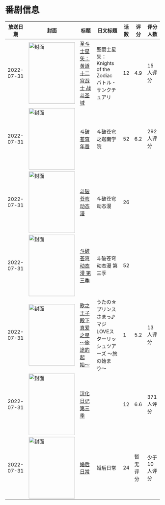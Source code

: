 # 番剧信息

|放送日期|封面|标题|日文标题|话数|评分|评分人数|
|---|---|---|---|---|---|---|
|2022-07-31|<img src="https://lain.bgm.tv/pic/cover/c/df/4c/397125_4w835.jpg" alt="封面" style="width:150px;height:200px;object-fit:cover;">|[圣斗士星矢：黄道十二宫战士 战斗圣域](https://bangumi.tv/subject/397125)|聖闘士星矢：Knights of the Zodiac バトル・サンクチュアリ|12|4.9|15人评分|
|2022-07-31|<img src="https://lain.bgm.tv/pic/cover/c/fd/99/345781_60ijb.jpg" alt="封面" style="width:150px;height:200px;object-fit:cover;">|[斗破苍穹 年番](https://bangumi.tv/subject/345781)|斗破苍穹之迦南学院|52|6.2|292人评分|
|2022-07-31|<img src="https://lain.bgm.tv/pic/cover/c/1e/c1/516645_otrZ2.jpg" alt="封面" style="width:150px;height:200px;object-fit:cover;">|[斗破苍穹 动态漫](https://bangumi.tv/subject/516645)|斗破苍穹 动态漫|26|||
|2022-07-31|<img src="https://lain.bgm.tv/pic/cover/c/db/f9/516647_va9vh.jpg" alt="封面" style="width:150px;height:200px;object-fit:cover;">|[斗破苍穹 动态漫 第三季](https://bangumi.tv/subject/516647)|斗破苍穹 动态漫 第三季|52|||
|2022-07-31|<img src="https://lain.bgm.tv/pic/cover/c/ac/62/382346_uZkzF.jpg" alt="封面" style="width:150px;height:200px;object-fit:cover;">|[歌之王子殿下 真爱之星 〜旅途的起始〜](https://bangumi.tv/subject/382346)|うたの☆プリンスさまっ♪ マジLOVEスターリッシュツアーズ 〜旅の始まり〜|1|5.2|13人评分|
|2022-07-31|<img src="https://lain.bgm.tv/pic/cover/c/bd/05/326151_E7Yuy.jpg" alt="封面" style="width:150px;height:200px;object-fit:cover;">|[汉化日记 第三季](https://bangumi.tv/subject/326151)||12|6.6|371人评分|
|2022-07-31|<img src="https://lain.bgm.tv/pic/cover/c/38/ce/312315_jN9dg.jpg" alt="封面" style="width:150px;height:200px;object-fit:cover;">|[婚后日常](https://bangumi.tv/subject/312315)|婚后日常|24|暂无评分|少于10人评分|
